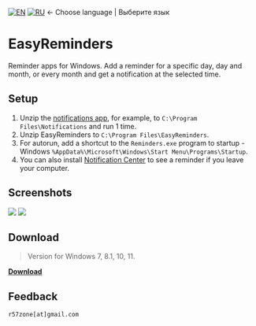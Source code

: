 [![EN](https://user-images.githubusercontent.com/9499881/33184537-7be87e86-d096-11e7-89bb-f3286f752bc6.png)](https://github.com/r57zone/EasyReminders/) 
[![RU](https://user-images.githubusercontent.com/9499881/27683795-5b0fbac6-5cd8-11e7-929c-057833e01fb1.png)](https://github.com/r57zone/EasyReminders/blob/master/README.RU.md) 
← Choose language | Выберите язык

# EasyReminders
Reminder apps for Windows. Add a reminder for a specific day, day and month, or every month and get a notification at the selected time.

## Setup
1. Unzip the [notifications app](https://github.com/r57zone/Notifications), for example, to `C:\Program Files\Notifications` and run 1 time.
2. Unzip EasyReminders to `C:\Program Files\EasyReminders`.
3. For autorun, add a shortcut to the `Reminders.exe` program to startup - Windows `%AppData%\Microsoft\Windows\Start Menu\Programs\Startup`.
4. You can also install [Notification Center](https://github.com/r57zone/NotificationCenter) to see a reminder if you leave your computer.

## Screenshots
![](https://user-images.githubusercontent.com/9499881/223116808-78bcff19-0502-42d2-b6f9-54c5e9a84830.png)
![](https://user-images.githubusercontent.com/9499881/223116829-a3306950-55b3-4527-9070-9e9fea55933d.png)

## Download
>Version for Windows 7, 8.1, 10, 11.

**[Download](https://github.com/r57zone/EasyReminders/releases)**

## Feedback
`r57zone[at]gmail.com`